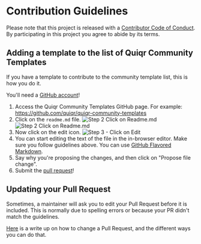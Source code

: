 # Contribution Guidelines

Please note that this project is released with a [Contributor Code of Conduct](code-of-conduct.md). By participating in this project you agree to abide by its terms.

## Adding a template to the list of Quiqr Community Templates

If you have a template to contribute to the community template list, this is how you do it.

You'll need a [GitHub account](https://github.com/join)!

1. Access the Quiqr Community Templates GitHub page. For example: https://github.com/quiqr/quiqr-community-templates
2. Click on the `readme.md` file. ![Step 2 Click on Readme.md](https://user-images.githubusercontent.com/658612/177428621-eabc25b8-7ee2-40b0-a1d3-33c5fdde2964.png)
![Step 2 Click on Readme.md](https://cloud.githubusercontent.com/assets/170270/9402920/53a7e3ea-480c-11e5-9d81-aecf64be55eb.png)
3. Now click on the edit icon. ![Step 3 - Click on Edit](https://user-images.githubusercontent.com/658612/177428876-1a529de0-b9ce-451c-a261-796d9cef1b17.png)
4. You can start editing the text of the file in the in-browser editor. Make sure you follow guidelines above. You can use [GitHub Flavored Markdown](https://help.github.com/articles/github-flavored-markdown/).
5. Say why you're proposing the changes, and then click on "Propose file change".
6. Submit the [pull request](https://help.github.com/articles/using-pull-requests/)!

## Updating your Pull Request

Sometimes, a maintainer will ask you to edit your Pull Request before it is included. This is normally due to spelling errors or because your PR didn't match the guidelines.

[Here](https://github.com/RichardLitt/knowledge/blob/master/github/amending-a-commit-guide.md) is a write up on how to change a Pull Request, and the different ways you can do that.
